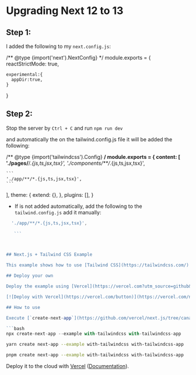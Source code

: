 # Upgrading Next 12 to 13
## Step 1:
I added the following to my `next.config.js`:


/** @type {import('next').NextConfig} */
module.exports = {
  reactStrictMode: true,
  ```
  experimental:{
    appDir:true,
  }
```
}
 
 ## Step 2:

 Stop the server by `Ctrl + C` and run `npm run dev` 

 and automatically the on the tailwind.config.js file it will be added the following:

 /** @type {import('tailwindcss').Config} **/
module.exports = {
  content: [
    './pages/**/*.{js,ts,jsx,tsx}',
    './components/**/*.{js,ts,jsx,tsx}',

    ```
    './app/**/*.{js,ts,jsx,tsx}',
    ```

  ],
  theme: {
    extend: {},
  },
  plugins: [],
}

* If is not added automatically, add the following to the `tailwind.config.js` add it manually:

 ```js
   './app/**/*.{js,ts,jsx,tsx}',
  
    ```



## Next.js + Tailwind CSS Example

This example shows how to use [Tailwind CSS](https://tailwindcss.com/) [(v3.2)](https://tailwindcss.com/blog/tailwindcss-v3-2) with Next.js. It follows the steps outlined in the official [Tailwind docs](https://tailwindcss.com/docs/guides/nextjs).

## Deploy your own

Deploy the example using [Vercel](https://vercel.com?utm_source=github&utm_medium=readme&utm_campaign=next-example) or preview live with [StackBlitz](https://stackblitz.com/github/vercel/next.js/tree/canary/examples/with-tailwindcss)

[![Deploy with Vercel](https://vercel.com/button)](https://vercel.com/new/git/external?repository-url=https://github.com/vercel/next.js/tree/canary/examples/with-tailwindcss&project-name=with-tailwindcss&repository-name=with-tailwindcss)

## How to use

Execute [`create-next-app`](https://github.com/vercel/next.js/tree/canary/packages/create-next-app) with [npm](https://docs.npmjs.com/cli/init), [Yarn](https://yarnpkg.com/lang/en/docs/cli/create/), or [pnpm](https://pnpm.io) to bootstrap the example:

```bash
npx create-next-app --example with-tailwindcss with-tailwindcss-app
```

```bash
yarn create next-app --example with-tailwindcss with-tailwindcss-app
```

```bash
pnpm create next-app --example with-tailwindcss with-tailwindcss-app
```

Deploy it to the cloud with [Vercel](https://vercel.com/new?utm_source=github&utm_medium=readme&utm_campaign=next-example) ([Documentation](https://nextjs.org/docs/deployment)).
